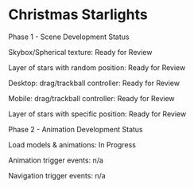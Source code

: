 # Christmas Starlights
Phase 1 - Scene Development		Status

Skybox/Spherical texture:		Ready for Review

Layer of stars with random position:	Ready for Review

Desktop: drag/trackball controller:	Ready for Review

Mobile: drag/trackball controller:	Ready for Review

Layer of stars with specific position: 	Ready for Review
	
Phase 2 - Animation Development		Status

Load models & animations:		In Progress

Animation trigger events:		n/a

Navigation trigger events:		n/a
